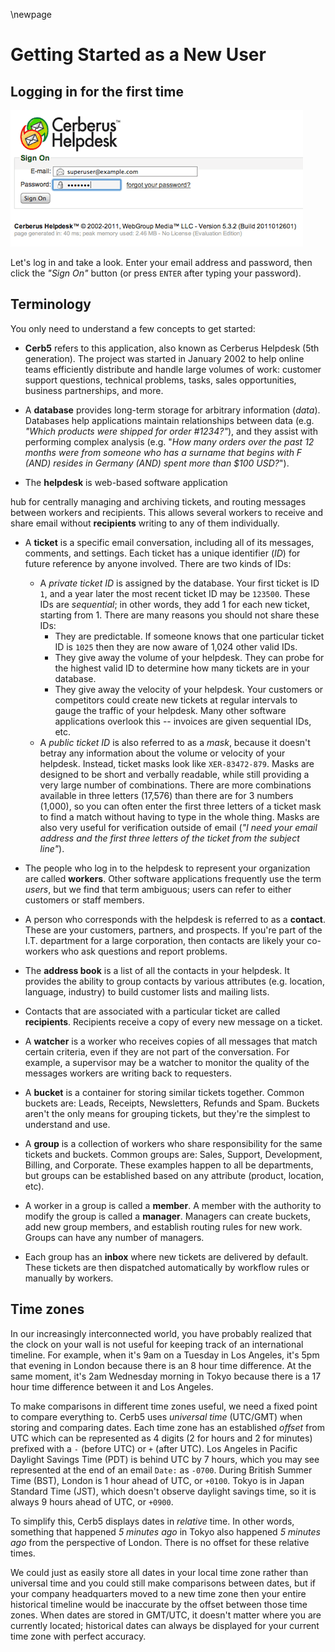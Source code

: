 \newpage

# Getting Started as a New User #

## Logging in for the first time ##

![Logging in.](images/02_logging_in.png)

Let's log in and take a look.  Enter your email address and password, then click the _"Sign On"_ button (or press `ENTER` after typing your password).

## Terminology ##

You only need to understand a few concepts to get started:

* **Cerb5** refers to this application, also known as Cerberus Helpdesk (5th generation).  The project was started in January 2002 to help online teams efficiently distribute and handle large volumes of work: customer support questions, technical problems, tasks, sales opportunities, business partnerships, and more.

* A **database** provides long-term storage for arbitrary information (_data_).  Databases help applications maintain relationships between data (e.g. _"Which products were shipped for order #1234?"_), and they assist with performing complex analysis (e.g. "_How many orders over the past 12 months were from someone who has a surname that begins with F (AND) resides in Germany (AND) spent more than $100 USD?_").

* The **helpdesk** is web-based software application 

hub for centrally managing and archiving tickets, and routing messages between workers and recipients. This allows several workers to receive and share email without **recipients** writing to any of them individually.

* A **ticket** is a specific email conversation, including all of its messages, comments, and settings. Each ticket has a unique identifier (_ID_) for future reference by anyone involved.
	There are two kinds of IDs:
	* A _private ticket ID_ is assigned by the database.  Your first ticket is ID `1`, and a year later the most recent ticket ID may be `123500`.  These IDs are _sequential_; in other words, they add 1 for each new ticket, starting from 1.  There are many reasons you should not share these IDs:
		* They are predictable.  If someone knows that one particular ticket ID is `1025` then they are now aware of 1,024 other valid IDs.
		* They give away the volume of your helpdesk.  They can probe for the highest valid ID to determine how many tickets are in your database.
		* They give away the velocity of your helpdesk.  Your customers or competitors could create new tickets at regular intervals to gauge the traffic of your helpdesk.  	Many other software applications overlook this -- invoices are given sequential IDs, etc.
	* A _public ticket ID_ is also referred to as a _mask_, because it doesn't betray any information about the volume or velocity of your helpdesk.  Instead, ticket masks look like `XER-83472-879`.  Masks are designed to be short and verbally readable, while still providing a very large number of combinations.  There are more combinations available in three letters (17,576) than there are for 3 numbers (1,000), so you can often enter the first three letters of a ticket mask to find a match without having to type in the whole thing.  Masks are also very useful for verification outside of email (_"I need your email address and the first three letters of the ticket from the subject line"_).

* The people who log in to the helpdesk to represent your organization are called **workers**.  Other software applications frequently use the term _users_, but we find that term ambiguous; users can refer to either customers or staff members.

* A person who corresponds with the helpdesk is referred to as a **contact**.  These are your customers, partners, and prospects.  If you're part of the I.T. department for a large corporation, then contacts are likely your co-workers who ask questions and report problems.

* The **address book** is a list of all the contacts in your helpdesk.  It provides the ability to group contacts by various attributes (e.g. location, language, industry) to build customer lists and mailing lists.

* Contacts that are associated with a particular ticket are called **recipients**.  Recipients receive a copy of every new message on a ticket.

* A **watcher** is a worker who receives copies of all messages that match certain criteria, even if they are not part of the conversation. For example, a supervisor may be a watcher to monitor the quality of the messages workers are writing back to requesters.

* A **bucket** is a container for storing similar tickets together. Common buckets are: Leads, Receipts, Newsletters, Refunds and Spam.  Buckets aren't the only means for grouping tickets, but they're the simplest to understand and use.

* A **group** is a collection of workers who share responsibility for the same tickets and buckets. Common groups are: Sales, Support, Development, Billing, and Corporate. These examples happen to all be departments, but groups can be established based on any attribute (product, location, etc).

* A worker in a group is called a **member**. A member with the authority to modify the group is called a **manager**. Managers can create buckets, add new group members, and establish routing rules for new work.  Groups can have any number of managers.

* Each group has an **inbox** where new tickets are delivered by default. These tickets are then dispatched automatically by workflow rules or manually by workers.

## Time zones ##

In our increasingly interconnected world, you have probably realized that the clock on your wall is not useful for keeping track of an international timeline.  For example, when it's 9am on a Tuesday in Los Angeles, it's 5pm that evening in London because there is an 8 hour time difference.  At the same moment, it's 2am Wednesday morning in Tokyo because there is a 17 hour time difference between it and Los Angeles.

To make comparisons in different time zones useful, we need a fixed point to compare everything to.  Cerb5 uses _universal time_ (UTC/GMT) when storing and comparing dates.  Each time zone has an established _offset_ from UTC which can be represented as 4 digits (2 for hours and 2 for minutes) prefixed with a `-` (before UTC) or `+` (after UTC).  Los Angeles in Pacific Daylight Savings Time (PDT) is behind UTC by 7 hours, which you may see represented at the end of an email `Date:` as `-0700`.  During British Summer Time (BST), London is 1 hour ahead of UTC, or `+0100`.  Tokyo is in Japan Standard Time (JST), which doesn't observe daylight savings time, so it is always 9 hours ahead of UTC, or `+0900`.

To simplify this, Cerb5 displays dates in _relative_ time.  In other words, something that happened _5 minutes ago_ in Tokyo also happened _5 minutes ago_ from the perspective of London.  There is no offset for these relative times.

We could just as easily store all dates in your local time zone rather than universal time and you could still make comparisons between dates, but if your company headquarters moved to a new time zone then your entire historical timeline would be inaccurate by the offset between those time zones.  When dates are stored in GMT/UTC, it doesn't matter where you are currently located; historical dates can always be displayed for your current time zone with perfect accuracy.
